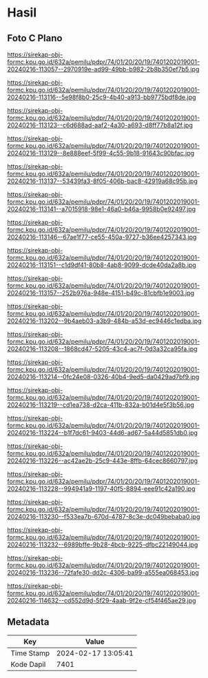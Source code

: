 # Hasil

## Foto C Plano

https://sirekap-obj-formc.kpu.go.id/632a/pemilu/pdpr/74/01/20/20/19/7401202019001-20240216-113057--2970919e-ad99-49bb-b982-2b8b350ef7b5.jpg

https://sirekap-obj-formc.kpu.go.id/632a/pemilu/pdpr/74/01/20/20/19/7401202019001-20240216-113116--5e98f8b0-25c9-4b40-a913-bb9775bdf8de.jpg

https://sirekap-obj-formc.kpu.go.id/632a/pemilu/pdpr/74/01/20/20/19/7401202019001-20240216-113123--c6d688ad-aaf2-4a30-a693-d8ff77b8a12f.jpg

https://sirekap-obj-formc.kpu.go.id/632a/pemilu/pdpr/74/01/20/20/19/7401202019001-20240216-113129--8e888eef-5f99-4c55-9b18-91643c90bfac.jpg

https://sirekap-obj-formc.kpu.go.id/632a/pemilu/pdpr/74/01/20/20/19/7401202019001-20240216-113137--53439fa3-8f05-406b-bac8-42919a68c95b.jpg

https://sirekap-obj-formc.kpu.go.id/632a/pemilu/pdpr/74/01/20/20/19/7401202019001-20240216-113141--a7015918-98e1-46a0-b46a-9958b0e92497.jpg

https://sirekap-obj-formc.kpu.go.id/632a/pemilu/pdpr/74/01/20/20/19/7401202019001-20240216-113146--67ae1f77-ce55-450a-9727-b36ee4257343.jpg

https://sirekap-obj-formc.kpu.go.id/632a/pemilu/pdpr/74/01/20/20/19/7401202019001-20240216-113151--c1d9df41-80b8-4ab8-9099-dcde40da2a8b.jpg

https://sirekap-obj-formc.kpu.go.id/632a/pemilu/pdpr/74/01/20/20/19/7401202019001-20240216-113157--252b976a-948e-4151-b49c-81cbfb1e9003.jpg

https://sirekap-obj-formc.kpu.go.id/632a/pemilu/pdpr/74/01/20/20/19/7401202019001-20240216-113202--9b4aeb03-a3b9-484b-a53d-ec9446c1edba.jpg

https://sirekap-obj-formc.kpu.go.id/632a/pemilu/pdpr/74/01/20/20/19/7401202019001-20240216-113208--1868cd47-5205-43c4-ac7f-0d3a32ca95fa.jpg

https://sirekap-obj-formc.kpu.go.id/632a/pemilu/pdpr/74/01/20/20/19/7401202019001-20240216-113214--0fc24e08-0326-40b4-9ed5-da0429ad7bf9.jpg

https://sirekap-obj-formc.kpu.go.id/632a/pemilu/pdpr/74/01/20/20/19/7401202019001-20240216-113219--cd1ea738-d2ca-411b-832a-b01d4e5f3b56.jpg

https://sirekap-obj-formc.kpu.go.id/632a/pemilu/pdpr/74/01/20/20/19/7401202019001-20240216-113224--b1f7dc61-9403-44d6-ad67-5a44d5851db0.jpg

https://sirekap-obj-formc.kpu.go.id/632a/pemilu/pdpr/74/01/20/20/19/7401202019001-20240216-113226--ac42ae2b-25c9-443e-8ffb-64cec8660797.jpg

https://sirekap-obj-formc.kpu.go.id/632a/pemilu/pdpr/74/01/20/20/19/7401202019001-20240216-113228--994941a9-1197-40f5-8894-eee91c42a190.jpg

https://sirekap-obj-formc.kpu.go.id/632a/pemilu/pdpr/74/01/20/20/19/7401202019001-20240216-113230--f533ea7b-670d-4787-8c3e-dc049bebaba0.jpg

https://sirekap-obj-formc.kpu.go.id/632a/pemilu/pdpr/74/01/20/20/19/7401202019001-20240216-113232--6989bffe-9b28-4bcb-9225-dfbc22149044.jpg

https://sirekap-obj-formc.kpu.go.id/632a/pemilu/pdpr/74/01/20/20/19/7401202019001-20240216-113236--72fafe30-dd2c-4306-ba99-a555ea068453.jpg

https://sirekap-obj-formc.kpu.go.id/632a/pemilu/pdpr/74/01/20/20/19/7401202019001-20240216-114632--cd552d9d-5f29-4aab-9f2e-cf54f465ae29.jpg


## Metadata

| Key        | Value               |
| ---------- | ------------------- |
| Time Stamp | 2024-02-17 13:05:41 |
| Kode Dapil | 7401                |



